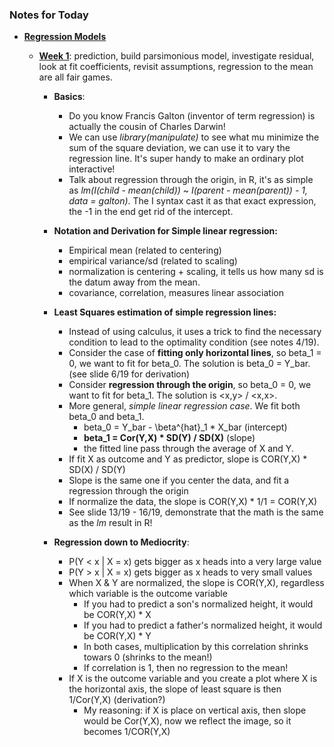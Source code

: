 ### Notes for Today

* [**Regression Models**](https://class.coursera.org/regmods-004/)

	* [**Week 1**](https://class.coursera.org/regmods-004/wiki/Lecture_note_links): prediction, build parsimonious model, investigate residual, look at fit coefficients, revisit assumptions, regression to the mean are all fair games.
		
		* **Basics**: 
			* Do you know Francis Galton (inventor of term regression) is actually the cousin of Charles Darwin!
			* We can use _library(manipulate)_ to see what mu minimize the sum of the square deviation, we can use it to vary the regression line. It's super handy to make an ordinary plot interactive!
			* Talk about regression through the origin, in R, it's as simple as _lm(I(child - mean(child)) ~ I(parent - mean(parent)) - 1, data = galton)_. The I syntax cast it as that exact expression, the -1 in the end get rid of the intercept.

		* **Notation and Derivation for Simple linear regression:**
			* Empirical mean (related to centering) 
			* empirical variance/sd (related to scaling)
			* normalization is centering + scaling, it tells us how many sd is the datum away from the mean.
			* covariance, correlation, measures linear association

		* **Least Squares estimation of simple regression lines:**
			* Instead of using calculus, it uses a trick to find the necessary condition to lead to the optimality condition (see notes 4/19).
			* Consider the case of **fitting only horizontal lines**, so beta_1 = 0, we want to fit for beta_0. The solution is beta_0 = Y_bar. (see slide 6/19 for derivation)
			* Consider **regression through the origin**, so beta_0 = 0, we want to fit for beta_1. The solution is <x,y> / <x,x>.
			* More general, *simple linear regression case*. We fit both beta_0 and beta_1.
				* beta_0 = Y_bar - \beta^{hat}_1 * X_bar (intercept)
				* **beta_1 = Cor(Y,X) * SD(Y) / SD(X)** (slope)
				* the fitted line pass through the average of X and Y.
			* If fit X as outcome and Y as predictor, slope is COR(Y,X) * SD(X) / SD(Y)
			* Slope is the same one if you center the data, and fit a regression through the origin
			* If normalize the data, the slope is COR(Y,X) * 1/1 = COR(Y,X)
			* See slide 13/19 - 16/19, demonstrate that the math is the same as the _lm_ result in R!
		* **Regression down to Mediocrity**:
			* P(Y < x | X = x) gets bigger as x heads into a very large value
			* P(Y > x | X = x) gets bigger as x heads to very small values
			* When X & Y are normalized, the slope is COR(Y,X), regardless which variable is the outcome variable
				* If you had to predict a son's normalized height, it would be COR(Y,X) * X
				* If you had to predict a father's normalized height, it would be COR(Y,X) * Y
				* In both cases, multiplication by this correlation shrinks towars 0 (shrinks to the mean!)
				* If correlation is 1, then no regression to the mean!
			* If X is the outcome variable and you create a plot where X is the horizontal axis, the slope of least square is then 1/Cor(Y,X) (derivation?)
				* My reasoning: if X is place on vertical axis, then slope would be Cor(Y,X), now we reflect the image, so it becomes 1/COR(Y,X)
